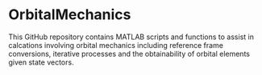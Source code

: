 # OrbitalMechanics

This GitHub repository contains MATLAB scripts and functions to assist in calcations involving orbital mechanics including reference frame conversions, iterative processes and the obtainability of orbital elements given state vectors.

